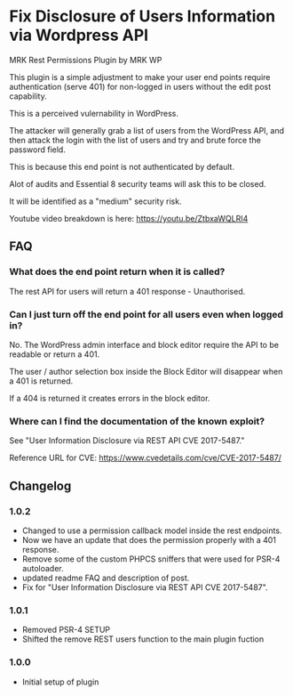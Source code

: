 # Fix Disclosure of Users Information via Wordpress API

MRK Rest Permissions Plugin by MRK WP

This plugin is a simple adjustment to make your user end points require authentication (serve 401) for non-logged in users without the edit post capability.

This is a perceived vulernability in WordPress.

The attacker will generally grab a list of users from the WordPress API, and then attack the login with the list of users and try and brute force the password field.

This is because this end point is not authenticated by default.

Alot of audits and Essential 8 security teams will ask this to be closed.

It will be identified as a "medium" security risk.

Youtube video breakdown is here: https://youtu.be/ZtbxaWQLRI4

## FAQ

### What does the end point return when it is called?

The rest API for users will return a 401 response - Unauthorised.

### Can I just turn off the end point for all users even when logged in?

No. The WordPress admin interface and block editor require the API to be readable or return a 401.

The user / author selection box inside the Block Editor will disappear when a 401 is returned.

If a 404 is returned it creates errors in the block editor.

### Where can I find the documentation of the known exploit?

See "User Information Disclosure via REST API CVE 2017-5487."

Reference URL for CVE: <https://www.cvedetails.com/cve/CVE-2017-5487/>

## Changelog

### 1.0.2
- Changed to use a permission callback model inside the rest endpoints.
- Now we have an update that does the permission properly with a 401 response.
- Remove some of the custom PHPCS sniffers that were used for PSR-4 autoloader.
- updated readme FAQ and description of post.
- Fix for "User Information Disclosure via REST API CVE 2017-5487".

### 1.0.1
- Removed PSR-4 SETUP
- Shifted the remove REST users function to the main plugin fuction

### 1.0.0
- Initial setup of plugin
